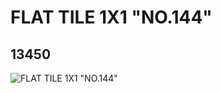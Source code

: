 # FLAT TILE 1X1 "NO.144"
## 13450
![FLAT TILE 1X1 "NO.144"](https://lc-www-live-s.legocdn.com/media/bricks/5/2/6029832.jpg)